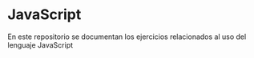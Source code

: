 # JavaScript
En este repositorio se documentan los ejercicios relacionados al uso del lenguaje JavaScript

